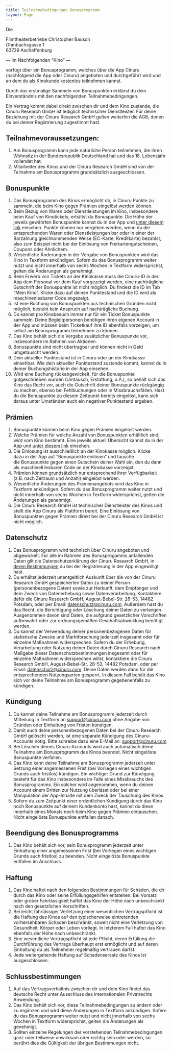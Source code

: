 ```yaml
---
title: Teilnahmebedingungen Bonusprogramm
layout: Page
---
```


[bonuslist]: /assets/bonuslists/casino.pdf

Die

Filmtheaterbetriebe Christopher Bausch <br>
Ohmbachsgasse 1 <br>
63739 Aschaffenburg <br>

— im Nachfolgenden “Kino” —

verfügt über ein Bonusprogramm, welches über die App Cinuru (nachfolgend die App oder Cinuru) angeboten und durchgeführt wird und an dem du als Kinokunde kostenlos teilnehmen kannst.

Durch das erstmalige Sammeln von Bonuspunkten erklärst du dein Einverständnis mit den nachfolgenden Teilnahmebedingungen.

Ein Vertrag kommt dabei direkt zwischen dir und dem Kino zustande, die Cinuru Research GmbH ist lediglich technischer Dienstleister. Für deine Beziehung mit der Cinuru Research GmbH gelten weiterhin die AGB, denen du bei deiner Registrierung zugestimmt hast.

## Teilnahmevoraussetzungen:

1. Am Bonusprogramm kann jede natürliche Person teilnehmen, die ihren Wohnsitz in der Bundesrepublik Deutschland hat und das 18. Lebensjahr vollendet hat.
1. Mitarbeiter des Kinos und der Cinuru Research GmbH sind von der Teilnahme am Bonusprogramm grundsätzlich ausgeschlossen.

## Bonuspunkte

1. Das Bonusprogramm des Kinos ermöglicht dir, in Cinuru Punkte zu sammeln, die beim Kino gegen Prämien eingelöst werden können.
1. Beim Bezug von Waren oder Dienstleistungen im Kino, insbesondere beim Kauf von Kinotickets, erhältst du Bonuspunkte. Die Höhe der jeweils gewährten Bonuspunkte kannst du in der App und [unter diesem link][bonuslist] einsehen. Punkte können nur vergeben werden, wenn du die entsprechenden Waren oder Dienstleistungen bar oder in einer der Barzahlung gleichkommenden Weise (EC-Karte, Kreditkarte) bezahlst, also zum Beispiel nicht bei der Einlösung von Freikartengutscheinen, Coupons oder Ähnlichem.
1. Wesentliche Änderungen in der Vergabe von Bonuspunkten wird das Kino in Textform ankündigen. Sofern du das Bonusprogramm weiter nutzt und nicht innerhalb von sechs Wochen in Textform widersprichst, gelten die Änderungen als genehmigt.
1. Beim Erwerb von Tickets an der Kinokasse muss die Cinuru-ID in der App dem Personal vor dem Kauf vorgezeigt werden, eine nachträgliche Gutschrift der Bonuspunkte ist nicht möglich. Du findest die ID im Tab “Mein Kino”. Klicke dazu auf deinen Punktestand und die ID wird als maschinenlesbarer Code angezeigt.
1. Ist eine Buchung von Bonuspunkten aus technischen Gründen nicht möglich, besteht kein Anspruch auf nachträgliche Buchung.
1. Du kannst pro Kinobesuch immer nur für ein Ticket Bonuspunkte sammeln. Deine Begleitpersonen benötigen ihren eigenen Account in der App und müssen beim Ticketkauf ihre ID ebenfalls vorzeigen, um selbst am Bonusprogramm teilnehmen zu können.
1. Das Kino behält sich die Vergabe zusätzlicher Bonuspunkte vor, insbesondere im Rahmen von Aktionen.
1. Bonuspunkte sind nicht übertragbar und können nicht in Geld umgetauscht werden.
1. Dein aktueller Punktestand ist in Cinuru oder an der Kinokasse einsehbar. Wie dein aktueller Punktestand zustande kommt, kannst du in deiner Buchungshistorie in der App einsehen.
1. Wird eine Buchung rückabgewickelt, für die Bonuspunkte gutgeschrieben wurden (Umtausch, Erstattung, o.Ä.), so behält sich das Kino das Recht vor, auch die Gutschrift deiner Bonuspunkte rückgängig zu machen, ebenso bei Fehlbuchungen oder in Missbrauchsfällen. Hast du die Bonuspunkte zu diesem Zeitpunkt bereits eingelöst, kann sich daraus unter Umständen auch ein negativer Punktestand ergeben.

## Prämien

1. Bonuspunkte können beim Kino gegen Prämien eingelöst werden.
1. Welche Prämien für welche Anzahl von Bonuspunkten erhältlich sind, wird vom Kino bestimmt. Eine jeweils aktuell Übersicht kannst du in der App und [unter diesem link][bonuslist] einsehen.
1. Die Einlösung ist ausschließlich an der Kinokasse möglich. Klicke dazu in der App auf “Bonuspunkte einlösen” und tausche die Bonuspunkte gegen einen Gutschein deiner Wahl ein, den du dann als maschinell lesbaren Code an der Kinokasse vorzeigst.
1. Prämien können grundsätzlich nur entsprechend ihrer Verfügbarkeit (z.B. nach Zeitraum und Anzahl) eingelöst werden.
1. Wesentliche Änderungen des Prämienangebots wird das Kino in Textform ankündigen. Sofern du das Bonusprogramm weiter nutzt und nicht innerhalb von sechs Wochen in Textform widersprichst, gelten die Änderungen als genehmigt.
1. Die Cinuru Research GmbH ist technischer Dienstleister des Kinos und stellt die App Cinuru als Plattform bereit. Eine Einlösung von Bonuspunkten gegen Prämien direkt bei der Cinuru Research GmbH ist nicht möglich.

## Datenschutz

1. Das Bonusprogramm wird technisch über Cinuru angeboten und abgewickelt. Für alle im Rahmen des Bonusprogamms anfallenden Daten gilt die Datenschutzerklärung der Cinuru Research GmbH, in [deren Bestimmungen](/privacy) du bei der Registrierung in der App eingewilligt hast.
1. Du erhältst jederzeit unentgeltlich Auskunft über die von der Cinuru Research GmbH gespeicherten Daten zu deiner Person (personenbezogene Daten) sowie zur Herkunft, dem Empfänger und dem Zweck von Datenerhebung sowie Datenverarbeitung. Kontaktiere dafür die Cinuru Research GmbH, August-Bebel-Str. 26-53, 14482 Potsdam, oder per Email: datenschutz@cinuru.com. Außerdem hast du das Recht, die Berichtigung oder Löschung deiner Daten zu verlangen. Ausgenommen davon sind Daten, die aufgrund gesetzlicher Vorschriften aufbewahrt oder zur ordnungsgemäßen Geschäftsabwicklung benötigt werden.
1. Du kannst der Verwendung deiner personenbezogenen Daten für statistische Zwecke und Marktforschung jederzeit insgesamt oder für einzelne Maßnahmen widersprechen. Sofern du der Erhebung, Verarbeitung oder Nutzung deiner Daten durch Cinuru Research nach Maßgabe dieser Datenschutzbestimmungen insgesamt oder für einzelne Maßnahmen widersprechen willst, kontaktiere die Cinuru Research GmbH, August-Bebel-Str. 26-53, 14482 Potsdam, oder per Email: datenschutz@cinuru.com. Deine Daten werden dann für die entsprechenden Nutzungsarten gesperrt. In diesem Fall behält das Kino sich vor deine Teilnahme am Bonusprogramm gegebenenfalls zu kündigen.

## Kündigung

1. Du kannst deine Teilnahme am Bonusprogramm jederzeit durch Mitteilung in Textform an support@cinuru.com ohne Angabe von Gründen oder Einhaltung von Fristen kündigen.
1. Damit auch deine personenbezogenen Daten bei der Cinuru Research GmbH gelöscht werden, ist eine separate Kündigung des Cinuru-Accounts nötig. Bitte schreibe dazu eine E-Mail an: support@cinuru.com
1. Bei Löschen deines Cinuru-Accounts wird auch automatisch deine Teilnahme am Bonusprogramm des Kinos beendet. Nicht eingelöste Bonuspunkte verfallen.
1. Das Kino kann deine Teilnahme am Bonusprogramm jederzeit unter Setzung einer angemessenen Frist (bei Vorliegen eines wichtigen Grunds auch fristlos) kündigen. Ein wichtiger Grund zur Kündigung besteht für das Kino insbesondere im Falle eines Missbrauchs des Bonusprogramms. Ein solcher wird angenommen, wenn du deinen Account einem Dritten zur Nutzung überlässt oder bei einer Manipulation der App-Inhalte mit dem Zweck der Täuschung des Kinos.
1. Sofern du zum Zeitpunkt einer ordentlichen Kündigung durch das Kino noch Bonuspunkte auf deinem Kundenkonto hast, kannst du diese innerhalb eines Monats noch beim Kino gegen Prämien eintauschen. Nicht eingelöste Bonuspunkte entfallen danach.

## Beendigung des Bonusprogramms

1. Das Kino behält sich vor, sein Bonusprogramm jederzeit unter Einhaltung einer angemessenen Frist (bei Vorliegen eines wichtigen Grunds auch fristlos) zu beenden. Nicht eingelöste Bonuspunkte entfallen im Anschluss.

## Haftung

1. Das Kino haftet nach den folgenden Bestimmungen für Schäden, die dir durch das Kino oder seine Erfüllungsgehilfen entstehen: Bei Vorsatz oder grober Fahrlässigkeit haftet das Kino der Höhe nach unbeschränkt nach den gesetzlichen Vorschriften.
1. Bei leicht fahrlässiger Verletzung einer wesentlichen Vertragspflicht ist die Haftung des Kinos auf den typischerweise eintretenden vorhersehbaren Schaden beschränkt, soweit nicht eine Verletzung von Gesundheit, Körper oder Leben vorliegt. In letzterem Fall haftet das Kino ebenfalls der Höhe nach unbeschränkt.
1. Eine wesentliche Vertragspflicht ist jede Pflicht, deren Erfüllung die Durchführung des Vertrags überhaupt erst ermöglicht und auf deren Einhaltung du als Teilnehmer regelmäßig vertrauen darfst.
1. Jede weitergehende Haftung auf Schadensersatz des Kinos ist ausgeschlossen.

## Schlussbestimmungen

1. Auf das Vertragsverhältnis zwischen dir und dem Kino findet das deutsche Recht unter Ausschluss des internationalen Privatrechts Anwendung.
1. Das Kino behält sich vor, diese Teilnahmebedingungen zu ändern oder zu ergänzen und wird diese Änderungen in Textform ankündigen. Sofern du das Bonusprogramm weiter nutzt und nicht innerhalb von sechs Wochen in Textform widersprichst, gelten die Änderungen als genehmigt.
1. Sollten einzelne Regelungen der vorstehenden Teilnahmebedingungen ganz oder teilweise unwirksam oder nichtig sein oder werden, so berührt dies die Gültigkeit der übrigen Bestimmungen nicht.
